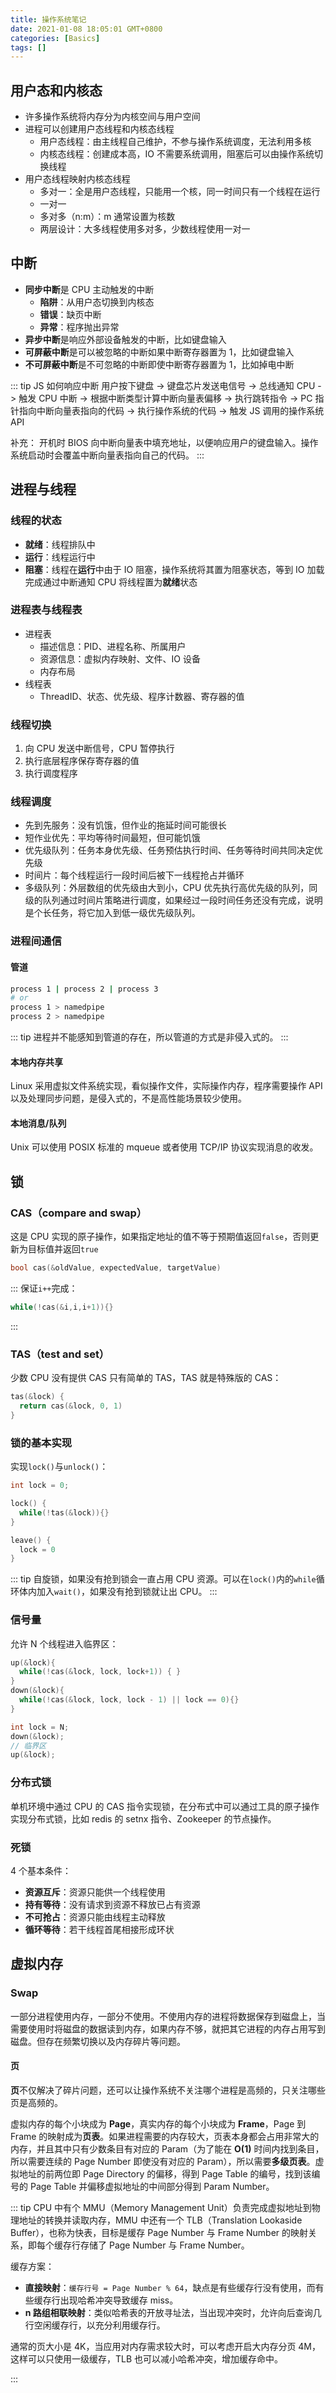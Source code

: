 ```yaml
---
title: 操作系统笔记
date: 2021-01-08 18:05:01 GMT+0800
categories: [Basics]
tags: []
---
```


## 用户态和内核态

- 许多操作系统将内存分为内核空间与用户空间
- 进程可以创建用户态线程和内核态线程
  - 用户态线程：由主线程自己维护，不参与操作系统调度，无法利用多核
  - 内核态线程：创建成本高，IO 不需要系统调用，阻塞后可以由操作系统切换线程
- 用户态线程映射内核态线程
  - 多对一：全是用户态线程，只能用一个核，同一时间只有一个线程在运行
  - 一对一
  - 多对多（n:m）：m 通常设置为核数
  - 两层设计：大多线程使用多对多，少数线程使用一对一

## 中断

- **同步中断**是 CPU 主动触发的中断
  - **陷阱**：从用户态切换到内核态
  - **错误**：缺页中断
  - **异常**：程序抛出异常
- **异步中断**是响应外部设备触发的中断，比如键盘输入
- **可屏蔽中断**是可以被忽略的中断如果中断寄存器置为 1，比如键盘输入
- **不可屏蔽中断**是不可忽略的中断即使中断寄存器置为 1，比如掉电中断

::: tip JS 如何响应中断
用户按下键盘 -> 键盘芯片发送电信号 -> 总线通知 CPU -> 触发 CPU 中断 -> 根据中断类型计算中断向量表偏移 -> 执行跳转指令 -> PC 指针指向中断向量表指向的代码 -> 执行操作系统的代码 -> 触发 JS 调用的操作系统 API

补充：
开机时 BIOS 向中断向量表中填充地址，以便响应用户的键盘输入。操作系统启动时会覆盖中断向量表指向自己的代码。
:::

## 进程与线程

### 线程的状态

- **就绪**：线程排队中
- **运行**：线程运行中
- **阻塞**：线程在**运行**中由于 IO 阻塞，操作系统将其置为阻塞状态，等到 IO 加载完成通过中断通知 CPU 将线程置为**就绪**状态

### 进程表与线程表

- 进程表
  - 描述信息：PID、进程名称、所属用户
  - 资源信息：虚拟内存映射、文件、IO 设备
  - 内存布局
- 线程表
  - ThreadID、状态、优先级、程序计数器、寄存器的值

### 线程切换

1. 向 CPU 发送中断信号，CPU 暂停执行
1. 执行底层程序保存寄存器的值
1. 执行调度程序

### 线程调度

- 先到先服务：没有饥饿，但作业的拖延时间可能很长
- 短作业优先：平均等待时间最短，但可能饥饿
- 优先级队列：任务本身优先级、任务预估执行时间、任务等待时间共同决定优先级
- 时间片：每个线程运行一段时间后被下一线程抢占并循环
- 多级队列：外层数组的优先级由大到小，CPU 优先执行高优先级的队列，同级的队列通过时间片策略进行调度，如果经过一段时间任务还没有完成，说明是个长任务，将它加入到低一级优先级队列。

### 进程间通信

#### 管道

```sh
process 1 | process 2 | process 3
# or
process 1 > namedpipe
process 2 > namedpipe
```

::: tip
进程并不能感知到管道的存在，所以管道的方式是非侵入式的。
:::

#### 本地内存共享

Linux 采用虚拟文件系统实现，看似操作文件，实际操作内存，程序需要操作 API 以及处理同步问题，是侵入式的，不是高性能场景较少使用。

#### 本地消息/队列

Unix 可以使用 POSIX 标准的 mqueue 或者使用 TCP/IP 协议实现消息的收发。

## 锁

### CAS（compare and swap）

这是 CPU 实现的原子操作，如果指定地址的值不等于预期值返回`false`，否则更新为目标值并返回`true`

```cpp
bool cas(&oldValue, expectedValue, targetValue)
```

:::
保证`i++`完成：

```cpp
while(!cas(&i,i,i+1)){}
```

:::

### TAS（test and set）

少数 CPU 没有提供 CAS 只有简单的 TAS，TAS 就是特殊版的 CAS：

```cpp
tas(&lock) {
  return cas(&lock, 0, 1)
}
```

### 锁的基本实现

实现`lock()`与`unlock()`：

```cpp
int lock = 0;

lock() {
  while(!tas(&lock)){}
}

leave() {
  lock = 0
}
```

::: tip
自旋锁，如果没有抢到锁会一直占用 CPU 资源。可以在`lock()`内的`while`循环体内加入`wait()`，如果没有抢到锁就让出 CPU。
:::

### 信号量

允许 N 个线程进入临界区：

```cpp
up(&lock){
  while(!cas(&lock, lock, lock+1)) { }
}
down(&lock){
  while(!cas(&lock, lock, lock - 1) || lock == 0){}
}

int lock = N;
down(&lock);
// 临界区
up(&lock);
```

### 分布式锁

单机环境中通过 CPU 的 CAS 指令实现锁，在分布式中可以通过工具的原子操作实现分布式锁，比如 redis 的 setnx 指令、Zookeeper 的节点操作。

### 死锁

4 个基本条件：

- **资源互斥**：资源只能供一个线程使用
- **持有等待**：没有请求到资源不释放已占有资源
- **不可抢占**：资源只能由线程主动释放
- **循环等待**：若干线程首尾相接形成环状

## 虚拟内存

### Swap

一部分进程使用内存，一部分不使用。不使用内存的进程将数据保存到磁盘上，当需要使用时将磁盘的数据读到内存，如果内存不够，就把其它进程的内存占用写到磁盘。但存在频繁切换以及内存碎片等问题。

#### 页

**页**不仅解决了碎片问题，还可以让操作系统不关注哪个进程是高频的，只关注哪些页是高频的。

虚拟内存的每个小块成为 **Page**，真实内存的每个小块成为 **Frame**，Page 到 Frame 的映射成为**页表**。如果进程需要的内存较大，页表本身都会占用非常大的内存，并且其中只有少数条目有对应的 Param（为了能在 **O(1)** 时间内找到条目，所以需要连续的 Page Number 即使没有对应的 Param），所以需要**多级页表**。虚拟地址的前两位即 Page Directory 的偏移，得到 Page Table 的编号，找到该编号的 Page Table 并偏移虚拟地址的中间部分得到 Param Number。

::: tip
CPU 中有个 MMU（Memory Management Unit）负责完成虚拟地址到物理地址的转换并读取内存，MMU 中还有一个 TLB（Translation Lookaside Buffer），也称为快表，目标是缓存 Page Number 与 Frame Number 的映射关系，即每个缓存行存储了 Page Number 与 Frame Number。

缓存方案：

- **直接映射**：`缓存行号 = Page Number % 64`，缺点是有些缓存行没有使用，而有些缓存行出现哈希冲突导致缓存 miss。
- **n 路组相联映射**：类似哈希表的开放寻址法，当出现冲突时，允许向后查询几行空闲缓存行，以充分利用缓存行。

通常的页大小是 4K，当应用对内存需求较大时，可以考虑开启大内存分页 4M，这样可以只使用一级缓存，TLB 也可以减小哈希冲突，增加缓存命中。

:::

